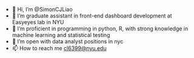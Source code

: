 - 👋 Hi, I’m @SimonCJLiao
- 👀 I’m graduate assistant in front-end dashboard development at Easyeyes lab in NYU
- 🌱 I’m proficient in programming in python, R, with strong knowledge in machine learning and statistical testing
- 💞️ I’m open with data analyst positions in nyc
- 📫 How to reach me cl6399@nyu.edu

<!---
SimonCJLiao/SimonCJLiao is a ✨ special ✨ repository because its `README.md` (this file) appears on your GitHub profile.
You can click the Preview link to take a look at your changes.
--->
